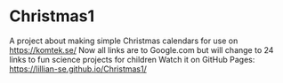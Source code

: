 # Christmas1
A project about making simple Christmas calendars for use on https://komtek.se/
Now all links are to Google.com but will change to 24 links to fun science projects for children
Watch it on GitHub Pages: https://lillian-se.github.io/Christmas1/
